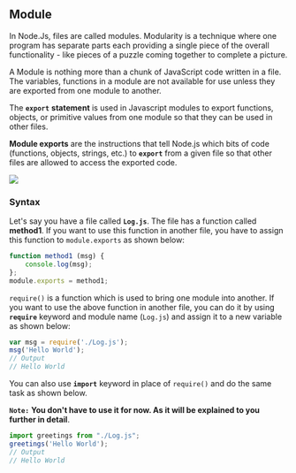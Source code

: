 ## Module

In Node.Js, files are called modules. Modularity is a technique where one program has separate parts each providing a single piece of the overall functionality - like pieces of a puzzle coming together to complete a picture. 

A Module is nothing more than a chunk of JavaScript code written in a file. The variables, functions in a module are not available for use unless they are exported from one module to another.

The **`export`** **statement** is used in Javascript modules to export functions, objects, or primitive values from one module so that they can be used in other files.

**Module exports** are the instructions that tell Node.js which bits of code (functions, objects, strings, etc.) to **`export`** from a given file so that other files are allowed to access the exported code.

![](https://s3.ap-south-1.amazonaws.com/appdev.konfinity.com/Nodejs+/module1.png)

### Syntax

Let's say you have a file called **`Log.js`**. The file has a function called **method1**. If you want to use this function in another file, you have to assign this function to `module.exports` as shown below:

```js
function method1 (msg) { 
    console.log(msg);
};
module.exports = method1;
```
`require()` is a function which is used to bring one module into another. If you want to use the above function in another file, you can do it by using **`require`** keyword and module name (`Log.js`) and assign it to a new variable as shown below:

```js
var msg = require('./Log.js'); 
msg('Hello World');
// Output
// Hello World
```
You can also use **`import`** keyword in place of `require()` and do the same task as shown below.

**`Note:`** **You don't have to use it for now. As it will be explained to you further in detail**.

```js
import greetings from "./Log.js"; 
greetings('Hello World');
// Output
// Hello World
```